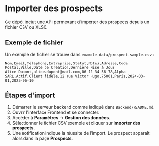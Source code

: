 # Importer des prospects

Ce dépôt inclut une API permettant d'importer des prospects depuis un fichier CSV ou XLSX.

## Exemple de fichier

Un exemple de fichier se trouve dans `example-data/prospect-sample.csv` :

```
Nom,Email,Téléphone,Entreprise,Statut,Notes,Adresse,Code Postal,Ville,Date de Création,Dernière Mise à Jour
Alice Dupont,alice.dupont@mail.com,06 12 34 56 78,Alpha SARL,Actif,Client fidèle,12 rue Victor Hugo,75001,Paris,2024-03-01,2025-06-10
```

## Étapes d'import

1. Démarrer le serveur backend comme indiqué dans `Backend/README.md`.
2. Ouvrir l'interface Frontend et se connecter.
3. Accéder à **Paramètres** → **Gestion des données**.
4. Sélectionner le fichier CSV exemple et cliquer sur **Importer des prospects**.
5. Une notification indique la réussite de l'import. Le prospect apparaît alors dans la page **Prospects**.
